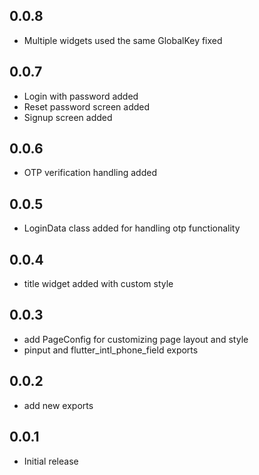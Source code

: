 ## 0.0.8

- Multiple widgets used the same GlobalKey fixed

## 0.0.7

- Login with password added
- Reset password screen added
- Signup screen added

## 0.0.6

- OTP verification handling added

## 0.0.5

- LoginData class added for handling otp functionality

## 0.0.4

- title widget added with custom style

## 0.0.3

- add PageConfig for customizing page layout and style
- pinput and flutter_intl_phone_field exports

## 0.0.2

- add new exports

## 0.0.1

- Initial release
